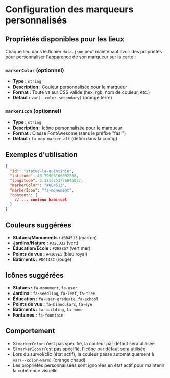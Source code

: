 # Configuration des marqueurs personnalisés

## Propriétés disponibles pour les lieux

Chaque lieu dans le fichier `data.json` peut maintenant avoir des propriétés pour personnaliser l'apparence de son marqueur sur la carte :

### `markerColor` (optionnel)

- **Type :** `string`
- **Description :** Couleur personnalisée pour le marqueur
- **Format :** Toute valeur CSS valide (hex, rgb, nom de couleur, etc.)
- **Défaut :** `var(--color-secondary)` (orange terre)

### `markerIcon` (optionnel)

- **Type :** `string`
- **Description :** Icône personnalisée pour le marqueur
- **Format :** Classe FontAwesome (sans le préfixe "fas ")
- **Défaut :** `fa-map-marker-alt` (défini dans la config)

## Exemples d'utilisation

```json
{
  "id": "statue-la-quintinie",
  "latitude": 48.79908106692258,
  "longitude": 2.1213753776846027,
  "markerColor": "#8B4513",
  "markerIcon": "fa-monument",
  "content": {
    // ... contenu habituel
  }
}
```

## Couleurs suggérées

- **Statues/Monuments :** `#8B4513` (marron)
- **Jardins/Nature :** `#32CD32` (vert)
- **Éducation/École :** `#2E8B57` (vert mer)
- **Points de vue :** `#4169E1` (bleu royal)
- **Bâtiments :** `#DC143C` (rouge)

## Icônes suggérées

- **Statues :** `fa-monument`, `fa-user`
- **Jardins :** `fa-seedling`, `fa-leaf`, `fa-tree`
- **Éducation :** `fa-user-graduate`, `fa-school`
- **Points de vue :** `fa-binoculars`, `fa-eye`
- **Bâtiments :** `fa-building`, `fa-home`
- **Fontaines :** `fa-fountain`

## Comportement

- Si `markerColor` n'est pas spécifié, la couleur par défaut sera utilisée
- Si `markerIcon` n'est pas spécifié, l'icône par défaut sera utilisée
- Lors du survol/clic (état actif), la couleur passe automatiquement à `var(--color-warm)` (orange chaud)
- Les propriétés personnalisées sont ignorées en état actif pour maintenir la cohérence visuelle
